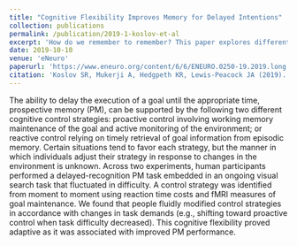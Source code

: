 ```yaml
---
title: "Cognitive Flexibility Improves Memory for Delayed Intentions"
collection: publications
permalink: /publication/2019-1-koslov-et-al
excerpt: 'How do we remember to remember? This paper explores different strategies.'
date: 2019-10-10
venue: 'eNeuro'
paperurl: 'https://www.eneuro.org/content/6/6/ENEURO.0250-19.2019.long'
citation: 'Koslov SR, Mukerji A, Hedgpeth KR, Lewis-Peacock JA (2019). Cognitive Flexibility Improves Memory for Delayed Intentions. eNeuro 6 (6); DOI: https://doi.org/10.1523/ENEURO.0250-19.2019'
---
```

The ability to delay the execution of a goal until the appropriate time, prospective memory (PM), can be supported by the following two different cognitive control strategies: proactive control involving working memory maintenance of the goal and active monitoring of the environment; or reactive control relying on timely retrieval of goal information from episodic memory. Certain situations tend to favor each strategy, but the manner in which individuals adjust their strategy in response to changes in the environment is unknown. Across two experiments, human participants performed a delayed-recognition PM task embedded in an ongoing visual search task that fluctuated in difficulty. A control strategy was identified from moment to moment using reaction time costs and fMRI measures of goal maintenance. We found that people fluidly modified control strategies in accordance with changes in task demands (e.g., shifting toward proactive control when task difficulty decreased). This cognitive flexibility proved adaptive as it was associated with improved PM performance.

